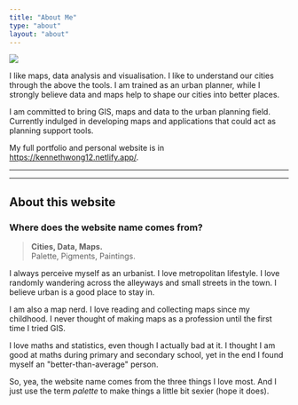 ```yaml
---
title: "About Me"
type: "about"
layout: "about"
---
```


<!-- {{< figure src="/images/propic.jpg" height="240px" width="240px" class="propic">}} -->
<img src="/images/propic.jpg" zoom="30%" class="propic">

I like maps, data analysis and visualisation. I like to understand our cities through the above the tools. I am trained as an urban planner, while I strongly believe data and maps help to shape our cities into better places.

I am committed to bring GIS, maps and data to the urban planning field. Currently indulged in developing maps and applications that could act as planning support tools.

My full portfolio and personal website is in https://kennethwong12.netlify.app/.

---

<!-- Things in this blog falls into the following categories:

### 1. Technical Article

Learning note to explain technical concepts like format of YAML etc. Similar to those ubiquitous posts you will see in software developers' blog.

https://pjchender.blogspot.com/2015/03/cssmultiple-selectorsspace.html

### 2. Understanding GIS concepts

Also learning notes, yet focused on the theoretical concepts.

### 3. Map Essays

Map and data essays, journal like articles. Those you will see on Washington Post/New York Times.

### 4. How-to-make Tutorial

A how-to-make, step-by-step tutorial for making maps and charts. It will some something like below:

https://anitagraser.com/2016/12/18/details-of-good-flow-maps/

### 5. Behind the scene

I created project and want to write a longer explanation then README (e.g. motivation behind, the processes during the development). Or there needs some additional explanations. -->

---

## About this website

### Where does the website name comes from?

> **Cities, Data, Maps.**  
> Palette, Pigments, Paintings.

I always perceive myself as an urbanist. I love metropolitan lifestyle. I love randomly wandering across the alleyways and small streets in the town. I believe urban is a good place to stay in.

I am also a map nerd. I love reading and collecting maps since my childhood. I never thought of making maps as a profession until the first time I tried GIS.

I love maths and statistics, even though I actually bad at it. I thought I am good at maths during primary and secondary school, yet in the end I found myself an "better-than-average" person.

So, yea, the website name comes from the three things I love most. And I just use the term *palette* to make things a little bit sexier (hope it does).
